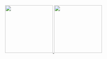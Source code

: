 <!-- Dados gerais do perfil, linguas mais usadas e comits, stars, PR's, etc. -->

<div align="center">
  <a href="https://github.com/jixatos">
  <img height="150em" src="https://github-readme-stats.vercel.app/api?username=jixatos&show_icons=true&theme=midnight-purple&include_all_commits=true&count_private=true"/>
  <img height="150em" src="https://github-readme-stats.vercel.app/api/top-langs/?username=jixatos&layout=compact&langs_count=7&theme=midnight-purple"/>
</div>
  
<!-- Dados gerais do perfil, linguas mais usadas e comits, stars, PR's, etc. -->

<!-- Snake -->



<!-- Snake -->
